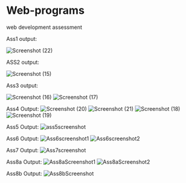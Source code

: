 # Web-programs
web development assessment

Ass1 output:

![Screenshot (22)](https://github.com/Shrishail20/Web-programs/assets/136682949/397f7a2b-8939-419c-b204-e7f56588d793)

ASS2 output:

![Screenshot (15)](https://github.com/Shrishail20/Web-programs/assets/136682949/0eab27c7-f2e6-48b7-8926-a8c9716e9f57)

Ass3 output:


![Screenshot (16)](https://github.com/Shrishail20/Web-programs/assets/136682949/283c2cb6-e7b6-4382-aa55-b862e7243933)
![Screenshot (17)](https://github.com/Shrishail20/Web-programs/assets/136682949/07f6db9f-b005-4e3e-9640-fc46b23b0087)

Ass4 Output:
![Screenshot (20)](https://github.com/Shrishail20/Web-programs/assets/136682949/910c15e4-11f1-43cf-823f-e87848200847)
![Screenshot (21)](https://github.com/Shrishail20/Web-programs/assets/136682949/d3df792c-9ad2-4a41-91f5-51fb88bf7332)
![Screenshot (18)](https://github.com/Shrishail20/Web-programs/assets/136682949/0662a220-51f5-4c68-bacc-4fa1df659714)
![Screenshot (19)](https://github.com/Shrishail20/Web-programs/assets/136682949/3d5e16e3-1f80-40b8-a14f-069a344c6c22)

Ass5 Output:
![ass5screenshot](https://github.com/Shrishail20/Web-programs/assets/136682949/a8d5c6fd-f457-4d14-9e4b-c9d41ff05cd7)

Ass6 Output:
![Ass6screenshot1](https://github.com/Shrishail20/Web-programs/assets/136682949/ec2d7aea-ea95-4ee5-928f-c16fbe8acf09)
![Ass6screenshot2](https://github.com/Shrishail20/Web-programs/assets/136682949/09743cb0-35c5-4dba-9b2b-52fccf21791a)

Ass7 Output:
![Ass7screenshot](https://github.com/Shrishail20/Web-programs/assets/136682949/82c8a884-1255-4437-b9ab-208c2ec57ea1)

Ass8a Output:
![Ass8aScreenshot1](https://github.com/Shrishail20/Web-programs/assets/136682949/b4475a03-4a64-41ba-83a8-23455bcfa4b8)
![Ass8aScreenshot2](https://github.com/Shrishail20/Web-programs/assets/136682949/6dc04789-bee6-4112-87b0-788001655dcf)

Ass8b Output:
![Ass8bScreenshot](https://github.com/Shrishail20/Web-programs/assets/136682949/23fa6ef0-c5f5-4fa5-8fb8-94337d0e9937)





